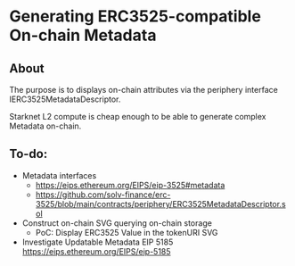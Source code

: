 # Generating ERC3525-compatible On-chain Metadata

## About
The purpose is to displays on-chain attributes via the periphery interface IERC3525MetadataDescriptor.

Starknet L2 compute is cheap enough to be able to generate complex Metadata on-chain.


## To-do:
- Metadata interfaces
  - https://eips.ethereum.org/EIPS/eip-3525#metadata
  - https://github.com/solv-finance/erc-3525/blob/main/contracts/periphery/ERC3525MetadataDescriptor.sol
- Construct on-chain SVG querying on-chain storage
  - PoC: Display ERC3525 Value in the tokenURI SVG
- Investigate Updatable Metadata EIP 5185 https://eips.ethereum.org/EIPS/eip-5185
